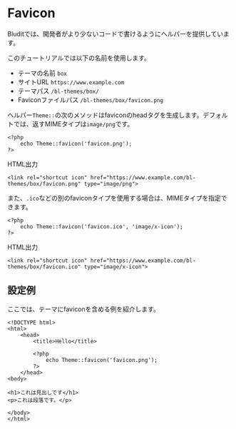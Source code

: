 # Favicon
<!-- position: 5 -->

Bluditでは、開発者がより少ないコードで書けるようにヘルパーを提供しています。

このチュートリアルでは以下の名前を使用します。
- テーマの名前 `box`
- サイトURL `https://www.example.com`
- テーマパス `/bl-themes/box/`
- Faviconファイルパス `/bl-themes/box/favicon.png`

ヘルパー`Theme::`の次のメソッドはfaviconのheadタグを生成します。デフォルトでは、返すMIMEタイプは`image/png`です。
```
<?php
	echo Theme::favicon('favicon.png');
?>
```

HTML出力
```
<link rel="shortcut icon" href="https://www.example.com/bl-themes/box/favicon.png" type="image/png">
```

また、`.ico`などの別のfaviconタイプを使用する場合は、MIMEタイプを指定できます。
```
<?php
	echo Theme::favicon('favicon.ico', 'image/x-icon');
?>
```

HTML出力
```
<link rel="shortcut icon" href="https://www.example.com/bl-themes/box/favicon.ico" type="image/x-icon">
```

<h2 id="example">設定例</h2>

ここでは、テーマにfaviconを含める例を紹介します。

```
<!DOCTYPE html>
<html>
	<head>
		<title>Hello</title>

		<?php
			echo Theme::favicon('favicon.png');
		?>
	</head>
<body>

<h1>これは見出しです</h1>
<p>これは段落です。</p>

</body>
</html>
```
